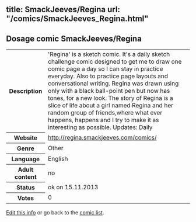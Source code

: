 title: SmackJeeves/Regina
url: "/comics/SmackJeeves_Regina.html"
---
Dosage comic SmackJeeves/Regina
-----------------------------------------

<p id="msg"></p>
<script type="text/javascript">
if (window.location.search === '?edit_info_mail=sent_ok') {
  var elem = document.getElementById("msg");
  elem.innerHTML = 'Edited information sucessfully sent for review, which is usually done daily. Thanks!';
  elem.className = 'ok';
}
</script>
<table class="comicinfo">
<tr>
<th>Description</th><td>'Regina' is a sketch comic. It's a daily sketch challenge comic designed to get me to draw one comic page a day so I can stay in practice everyday. Also to practice page layouts and conversational writing. Regina was drawn using only with a black ball-point pen but now has tones, for a new look. The story of Regina is a slice of life about a girl named Regina and her random group of friends,where what ever happens, happens and I try to make it as interesting as possible. Updates: Daily</td>
</tr>
<tr>
<th>Website</th><td><a href="http://regina.smackjeeves.com/comics/">http://regina.smackjeeves.com/comics/</a></td>
</tr>
<tr>
<th>Genre</th><td>Other</td>
</tr>
<tr>
<th>Language</th><td>English</td>
</tr>
<tr>
<th>Adult content</th><td>no</td>
</tr>
<tr>
<th>Status</th><td>ok on 15.11.2013</td>
</tr>
<tr>
<th>Votes</th><td>0</td>
</tr>
</table>

[Edit this info](SmackJeeves_Regina_edit.html) or go back to the [comic list](../comic-index.html).
